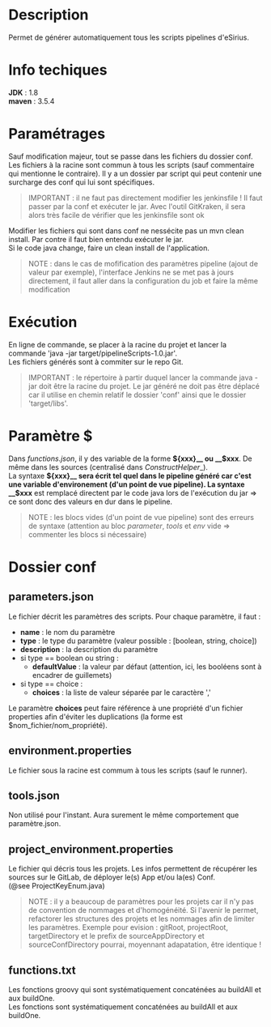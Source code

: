 # Description

Permet de générer automatiquement tous les scripts pipelines d'eSirius.

# Info techiques

**JDK** : 1.8  
**maven** : 3.5.4

# Paramétrages

Sauf modification majeur, tout se passe dans les fichiers du dossier conf. Les fichiers à la racine sont commun à tous les scripts (sauf commentaire qui mentionne le contraire). Il y a un dossier par script qui peut contenir une surcharge des conf qui lui sont spécifiques.  

> IMPORTANT : il ne faut pas directement modifier les jenkinsfile ! Il faut passer par la conf et exécuter le jar. Avec l'outil GitKraken, il sera alors très facile de vérifier que les jenkinsfile sont ok

Modifier les fichiers qui sont dans conf ne nessécite pas un mvn clean install. Par contre il faut bien entendu exécuter le jar.  
Si le code java change, faire un clean install de l'application.

> NOTE : dans le cas de mofification des paramètres pipeline (ajout de valeur par exemple), l'interface Jenkins ne se met pas à jours directement, il faut aller dans la configuration du job et faire la même modification

# Exécution

En ligne de commande, se placer à la racine du projet et lancer la commande 'java -jar target/pipelineScripts-1.0.jar'.  
Les fichiers générés sont à commiter sur le repo Git.

> IMPORTANT : le répertoire à partir duquel lancer la commande java -jar doit être la racine du projet. Le jar généré ne doit pas être déplacé car il utilise en chemin relatif le dossier 'conf' ainsi que le dossier 'target/libs'. 

# Paramètre $

Dans _functions.json_, il y des variable de la forme __${xxx}__ ou __$xxx__. De même dans les sources (centralisé dans _ConstructHelper__).  
La syntaxe __${xxx}__ sera écrit tel quel dans le pipeline généré car c'est une variable d'environement (d'un point de vue pipeline).  
La syntaxe __$xxx__ est remplacé directent par le code java lors de l'exécution du jar => ce sont donc des valeurs en dur dans le pipeline.  

> NOTE : les blocs vides (d'un point de vue pipeline) sont des erreurs de syntaxe (attention au bloc _parameter_, _tools_ et _env_ vide => commenter les blocs si nécessaire) 

# Dossier conf 
## parameters.json

Le fichier décrit les paramètres des scripts. Pour chaque paramètre, il faut :

 * **name** : le nom du paramètre
 * **type** : le type du paramètre (valeur possible : [boolean, string, choice])
 * **description** : la description du paramètre
 * si type == boolean ou string :  
 	* **defaultValue** : la valeur par défaut (attention, ici, les booléens sont à encadrer de guillemets)  
 * si type == choice :  
 	* **choices** : la liste de valeur séparée par le caractère ','  
 	
Le paramètre **choices** peut faire référence à une propriété d'un fichier properties afin d'éviter les duplications (la forme est $nom_fichier/nom_propriété).

## environment.properties

Le fichier sous la racine est commum à tous les scripts (sauf le runner).  

## tools.json

Non utilisé pour l'instant. Aura surement le même comportement que paramètre.json.  

## project_environment.properties

Le fichier qui décris tous les projets. Les infos permettent de récupérer les sources sur le GitLab, de déployer le(s) App et/ou la(es) Conf.  
(@see ProjectKeyEnum.java)

> NOTE : il y a beaucoup de paramètres pour les projets car il n'y pas de convention de nommages et d'homogénéité. Si l'avenir le permet, refactorer les structures des projets et les nommages afin de limiter les paramètres. Exemple pour evision : gitRoot, projectRoot, targetDirectory et le prefix de sourceAppDirectory et sourceConfDirectory pourrai, moyennant adapatation, être identique !  

## functions.txt

Les fonctions groovy qui sont systématiquement concaténées au buildAll et aux buildOne.  
Les fonctions sont systématiquement concaténées au buildAll et aux buildOne.